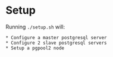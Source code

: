 # Setup

Running `./setup.sh` will:

	* Configure a master postgresql server
	* Configure 2 slave postgresql servers
	* Setup a pgpool2 node
